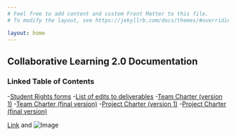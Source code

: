 ```yaml
---
# Feel free to add content and custom Front Matter to this file.
# To modify the layout, see https://jekyllrb.com/docs/themes/#overriding-theme-defaults

layout: home
---
```


## Collaborative Learning 2.0 Documentation 


### Linked Table of Contents

-[Student Rights forms](https://github.com/janroddy/collab-learning-documentation/edit/gh-pages/index.md)
-[List of edits to deliverables](https://github.com/janroddy/collab-learning-documentation/edit/gh-pages/index.md)
-[Team Charter (version 1)](https://github.com/janroddy/collab-learning-documentation/edit/gh-pages/index.md)
-[Team Charter (final version)](https://github.com/janroddy/collab-learning-documentation/edit/gh-pages/index.md)
-[Project Charter (version 1)](https://github.com/janroddy/collab-learning-documentation/edit/gh-pages/index.md)
-[Project Charter (final version)](https://github.com/janroddy/collab-learning-documentation/edit/gh-pages/index.md)




[Link](url) and ![Image](src)
```
